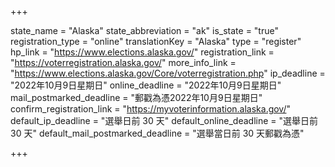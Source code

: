 +++

state_name = "Alaska"
state_abbreviation = "ak"
is_state = "true"
registration_type = "online"
translationKey = "Alaska"
type = "register"
hp_link = "https://www.elections.alaska.gov/"
registration_link = "https://voterregistration.alaska.gov/"
more_info_link = "https://www.elections.alaska.gov/Core/voterregistration.php"
ip_deadline = "2022年10月9日星期日"
online_deadline = "2022年10月9日星期日"
mail_postmarked_deadline = "郵戳為憑2022年10月9日星期日"
confirm_registration_link = "https://myvoterinformation.alaska.gov/"
default_ip_deadline = "選舉日前 30 天"
default_online_deadline = "選舉日前 30 天"
default_mail_postmarked_deadline = "選舉當日前 30 天郵戳為憑"

+++